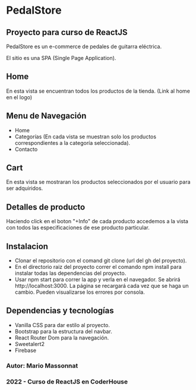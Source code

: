 # PedalStore
## Proyecto para curso de ReactJS
PedalStore es un e-commerce de pedales de guitarra eléctrica.

El sitio es una SPA (Single Page Application).

## Home
En esta vista se encuentran todos los productos de la tienda. (Link al home en el logo)

## Menu de Navegación
- Home
- Categorías (En cada vista se muestran solo los productos correspondientes a la categoría seleccionada).
- Contacto

## Cart
En esta vista se mostraran los productos seleccionados por el usuario para ser adquiridos.

## Detalles de producto
Haciendo click en el boton "+Info" de cada producto accedemos a la vista con todos las especificaciones de ese producto particular.

## Instalacion
- Clonar el repositorio con el comand git clone (url del gh del proyecto).
- En el directorio raiz del proyecto correr el comando npm install para instalar todas las dependencias del proyecto.
- Usar npm start para correr la app y verla en el navegador. Se abrirá http://localhost:3000. La página se recargará cada vez que se haga un cambio. Pueden visualizarse los errores por consola.

## Dependencias y tecnologías
- Vanilla CSS para dar estilo al proyecto.
- Bootstrap para la estructura del navbar.
- React Router Dom para la navegación.
- Sweetalert2 
- Firebase

### Autor: Mario Massonnat 

### 2022 - Curso de ReactJS en CoderHouse

